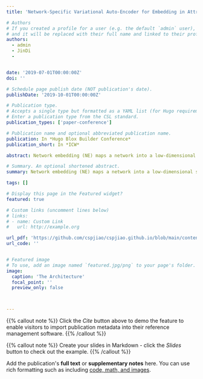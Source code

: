 ```yaml
---
title: 'Network-Specific Variational Auto-Encoder for Embedding in Attribute Networks.'

# Authors
# If you created a profile for a user (e.g. the default `admin` user), write the username (folder name) here
# and it will be replaced with their full name and linked to their profile.
authors:
  - admin
  - JinDi
  - 


date: '2019-07-01T00:00:00Z'
doi: ''

# Schedule page publish date (NOT publication's date).
publishDate: '2019-10-01T00:00:00Z'

# Publication type.
# Accepts a single type but formatted as a YAML list (for Hugo requirements).
# Enter a publication type from the CSL standard.
publication_types: ['paper-conference']

# Publication name and optional abbreviated publication name.
publication: In *Hugo Blox Builder Conference*
publication_short: In *ICW*

abstract: Network embedding (NE) maps a network into a low-dimensional space while preserving intrinsic features of the network. Variational Auto-Encoder (VAE) has been actively studied for NE. These VAE-based methods typically utilize both network topologies and node semantics and treat these two types of data in the same way. However, the information of network topology and information of node semantics are orthogonal and are often from different sources; the former quantifies coupling relationships among nodes, whereas the latter represents node specific properties. Ignoring this difference affects NE. To address this issue, we develop a network-specific VAE for NE, named as NetVAE. In the encoding phase of our new approach, compression of network structures and compression of node attributes share the same encoder in order to perform co-training to achieve transfer learning and information integration. In the decoding phase, a dual decoder is introduced to reconstruct network topologies and node attributes separately. Specifically, as a part of the dual decoder, we develop a novel method based on a Gaussian mixture model and the block model to reconstruct network structures. Extensive experiments on large real-world networks demonstrate a superior performance of the new approach over the state-of-the-art methods.

# Summary. An optional shortened abstract.
summary: Network embedding (NE) maps a network into a low-dimensional space while preserving intrinsic features of the network. Variational Auto-Encoder (VAE) has been actively studied for NE. These VAE-based methods typically utilize both network topologies and node semantics and treat these two types of data in the same way. However, the information of network topology and information of node semantics are orthogonal and are often from different sources; the former quantifies coupling relationships among nodes, whereas the latter represents node specific properties. Ignoring this difference affects NE. To address this issue, we develop a network-specific VAE for NE, named as NetVAE. In the encoding phase of our new approach, compression of network structures and compression of node attributes share the same encoder in order to perform co-training to achieve transfer learning and information integration. In the decoding phase, a dual decoder is introduced to reconstruct network topologies and node attributes separately. Specifically, as a part of the dual decoder, we develop a novel method based on a Gaussian mixture model and the block model to reconstruct network structures. Extensive experiments on large real-world networks demonstrate a superior performance of the new approach over the state-of-the-art methods

tags: []

# Display this page in the Featured widget?
featured: true

# Custom links (uncomment lines below)
# links:
# - name: Custom Link
#   url: http://example.org

url_pdf: 'https://github.com/cspjiao/cspjiao.github.io/blob/main/content/publication/conference-paper/Jin%20%E7%AD%89%20-%20Network-Specific%20Variational%20Auto-Encoder%20for%20Embe.pdf'
url_code: ''


# Featured image
# To use, add an image named `featured.jpg/png` to your page's folder.
image:
  caption: 'The Architecture'
  focal_point: ''
  preview_only: false



---
```


{{% callout note %}}
Click the _Cite_ button above to demo the feature to enable visitors to import publication metadata into their reference management software.
{{% /callout %}}

{{% callout note %}}
Create your slides in Markdown - click the _Slides_ button to check out the example.
{{% /callout %}}

Add the publication's **full text** or **supplementary notes** here. You can use rich formatting such as including [code, math, and images](https://docs.hugoblox.com/content/writing-markdown-latex/).
